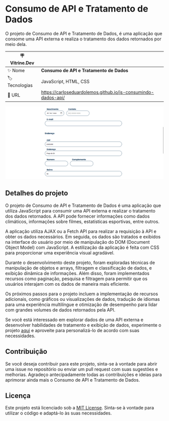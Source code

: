 # Consumo de API e Tratamento de Dados

O projeto de Consumo de API e Tratamento de Dados, é uma aplicação que consome uma API externa e realiza o tratamento dos dados retornados por meio dela.

| :placard: Vitrine.Dev |     |
| -------------  | --- |
| :sparkles: Nome        | **Consumo de API e Tratamento de Dados**
| :label: Tecnologias | JavaScript, HTML, CSS
| :rocket: URL         | https://carloseduardolemos.github.io/js-consumindo-dados-api/

<!-- Inserir imagem com a #vitrinedev ao final do link -->
![](https://raw.githubusercontent.com/CarlosEduardoLemos/js-consumindo-dados-api/main/img/Captura%20de%20tela%202023-06-02%20151654.png#vitrinedev)

## Detalhes do projeto

O projeto de Consumo de API e Tratamento de Dados é uma aplicação que utiliza JavaScript para consumir uma API externa e realizar o tratamento dos dados retornados. A API pode fornecer informações como dados climáticos, informações sobre filmes, estatísticas esportivas, entre outros.

A aplicação utiliza AJAX ou a Fetch API para realizar a requisição à API e obter os dados necessários. Em seguida, os dados são tratados e exibidos na interface do usuário por meio de manipulação do DOM (Document Object Model) com JavaScript. A estilização da aplicação é feita com CSS para proporcionar uma experiência visual agradável.

Durante o desenvolvimento deste projeto, foram exploradas técnicas de manipulação de objetos e arrays, filtragem e classificação de dados, e exibição dinâmica de informações. Além disso, foram implementados recursos como paginação, pesquisa e filtragem para permitir que os usuários interajam com os dados de maneira mais eficiente.

Os próximos passos para o projeto incluem a implementação de recursos adicionais, como gráficos ou visualizações de dados, tradução de idiomas para uma experiência multilíngue e otimização de desempenho para lidar com grandes volumes de dados retornados pela API.

Se você está interessado em explorar dados de uma API externa e desenvolver habilidades de tratamento e exibição de dados, experimente o projeto [aqui](https://github.com/CarlosEduardoLemos/js-consumindo-dados-api/tree/main) e aproveite para personalizá-lo de acordo com suas necessidades.

## Contribuição

Se você deseja contribuir para este projeto, sinta-se à vontade para abrir uma issue no repositório ou enviar um pull request com suas sugestões e melhorias. Agradeço antecipadamente todas as contribuições e ideias para aprimorar ainda mais o Consumo de API e Tratamento de Dados.

## Licença

Este projeto está licenciado sob a [MIT License](https://opensource.org/licenses/MIT). Sinta-se à vontade para utilizar o código e adaptá-lo às suas necessidades.
